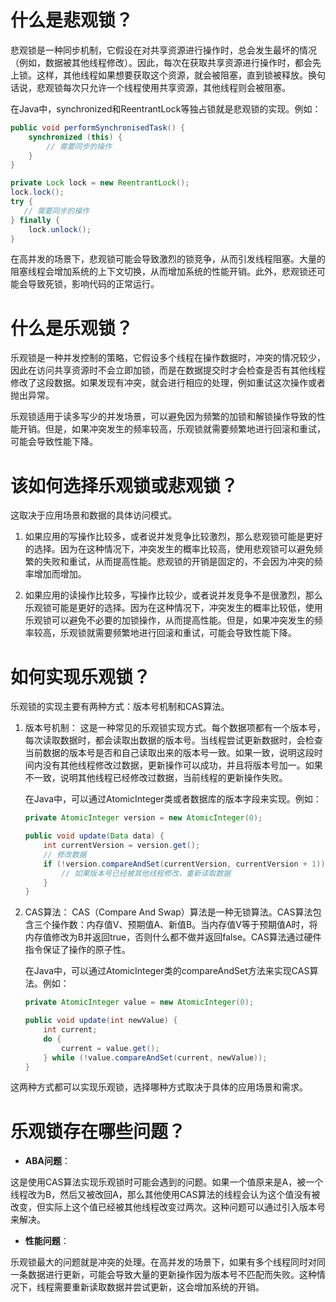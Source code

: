 # 什么是悲观锁？

悲观锁是一种同步机制，它假设在对共享资源进行操作时，总会发生最坏的情况（例如，数据被其他线程修改）。因此，每次在获取共享资源进行操作时，都会先上锁。这样，其他线程如果想要获取这个资源，就会被阻塞，直到锁被释放。换句话说，悲观锁每次只允许一个线程使用共享资源，其他线程则会被阻塞。

在Java中，synchronized和ReentrantLock等独占锁就是悲观锁的实现。例如：

```java
public void performSynchronisedTask() {
    synchronized (this) {
        // 需要同步的操作
    }
}

private Lock lock = new ReentrantLock();
lock.lock();
try {
   // 需要同步的操作
} finally {
    lock.unlock();
}
```

在高并发的场景下，悲观锁可能会导致激烈的锁竞争，从而引发线程阻塞。大量的阻塞线程会增加系统的上下文切换，从而增加系统的性能开销。此外，悲观锁还可能会导致死锁，影响代码的正常运行。

# 什么是乐观锁？

乐观锁是一种并发控制的策略，它假设多个线程在操作数据时，冲突的情况较少，因此在访问共享资源时不会立即加锁，而是在数据提交时才会检查是否有其他线程修改了这段数据。如果发现有冲突，就会进行相应的处理，例如重试这次操作或者抛出异常。


乐观锁适用于读多写少的并发场景，可以避免因为频繁的加锁和解锁操作导致的性能开销。但是，如果冲突发生的频率较高，乐观锁就需要频繁地进行回滚和重试，可能会导致性能下降。

# 该如何选择乐观锁或悲观锁？

这取决于应用场景和数据的具体访问模式。

1. 如果应用的写操作比较多，或者说并发竞争比较激烈，那么悲观锁可能是更好的选择。因为在这种情况下，冲突发生的概率比较高，使用悲观锁可以避免频繁的失败和重试，从而提高性能。悲观锁的开销是固定的，不会因为冲突的频率增加而增加。

2. 如果应用的读操作比较多，写操作比较少，或者说并发竞争不是很激烈，那么乐观锁可能是更好的选择。因为在这种情况下，冲突发生的概率比较低，使用乐观锁可以避免不必要的加锁操作，从而提高性能。但是，如果冲突发生的频率较高，乐观锁就需要频繁地进行回滚和重试，可能会导致性能下降。

# 如何实现乐观锁？

乐观锁的实现主要有两种方式：版本号机制和CAS算法。

1. 版本号机制：
   这是一种常见的乐观锁实现方式。每个数据项都有一个版本号，每次读取数据时，都会读取出数据的版本号。当线程尝试更新数据时，会检查当前数据的版本号是否和自己读取出来的版本号一致。如果一致，说明这段时间内没有其他线程修改过数据，更新操作可以成功，并且将版本号加一。如果不一致，说明其他线程已经修改过数据，当前线程的更新操作失败。

   在Java中，可以通过AtomicInteger类或者数据库的版本字段来实现。例如：

   ```java
   private AtomicInteger version = new AtomicInteger(0);

   public void update(Data data) {
       int currentVersion = version.get();
       // 修改数据
       if (!version.compareAndSet(currentVersion, currentVersion + 1)) {
           // 如果版本号已经被其他线程修改，重新读取数据
       }
   }
   ```

2. CAS算法：
   CAS（Compare And Swap）算法是一种无锁算法。CAS算法包含三个操作数：内存值V、预期值A、新值B。当内存值V等于预期值A时，将内存值修改为B并返回true，否则什么都不做并返回false。CAS算法通过硬件指令保证了操作的原子性。

   在Java中，可以通过AtomicInteger类的compareAndSet方法来实现CAS算法。例如：

   ```java
   private AtomicInteger value = new AtomicInteger(0);

   public void update(int newValue) {
       int current;
       do {
           current = value.get();
       } while (!value.compareAndSet(current, newValue));
   }
   ```

这两种方式都可以实现乐观锁，选择哪种方式取决于具体的应用场景和需求。

# 乐观锁存在哪些问题？

- **ABA问题**：

这是使用CAS算法实现乐观锁时可能会遇到的问题。如果一个值原来是A，被一个线程改为B，然后又被改回A，那么其他使用CAS算法的线程会认为这个值没有被改变，但实际上这个值已经被其他线程改变过两次。这种问题可以通过引入版本号来解决。

- **性能问题**：

乐观锁最大的问题就是冲突的处理。在高并发的场景下，如果有多个线程同时对同一条数据进行更新，可能会导致大量的更新操作因为版本号不匹配而失败。这种情况下，线程需要重新读取数据并尝试更新，这会增加系统的开销。
